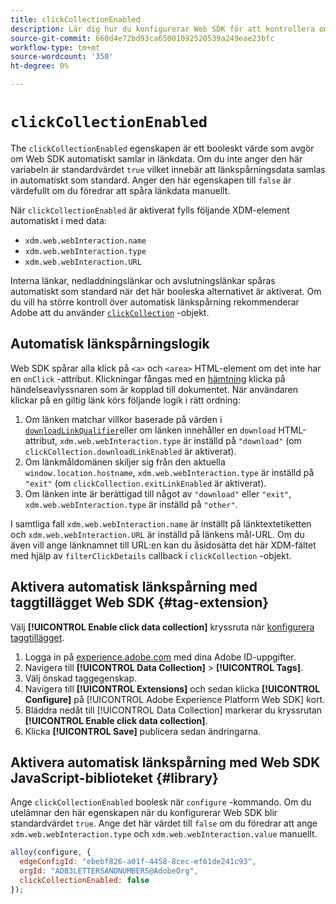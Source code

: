 ```yaml
---
title: clickCollectionEnabled
description: Lär dig hur du konfigurerar Web SDK för att kontrollera om länkklicksdata samlas in automatiskt.
source-git-commit: 660d4e72bd93ca65001092520539a249eae23bfc
workflow-type: tm+mt
source-wordcount: '350'
ht-degree: 0%

---
```



# `clickCollectionEnabled`

The `clickCollectionEnabled` egenskapen är ett booleskt värde som avgör om Web SDK automatiskt samlar in länkdata. Om du inte anger den här variabeln är standardvärdet `true` vilket innebär att länkspårningsdata samlas in automatiskt som standard. Anger den här egenskapen till `false` är värdefullt om du föredrar att spåra länkdata manuellt.

När `clickCollectionEnabled` är aktiverat fylls följande XDM-element automatiskt i med data:

* `xdm.web.webInteraction.name`
* `xdm.web.webInteraction.type`
* `xdm.web.webInteraction.URL`

Interna länkar, nedladdningslänkar och avslutningslänkar spåras automatiskt som standard när det här booleska alternativet är aktiverat. Om du vill ha större kontroll över automatisk länkspårning rekommenderar Adobe att du använder [`clickCollection`](clickcollection.md) -objekt.

## Automatisk länkspårningslogik

Web SDK spårar alla klick på `<a>` och `<area>` HTML-element om det inte har en `onClick` -attribut. Klickningar fångas med en [hämtning](https://www.w3.org/TR/uievents/#capture-phase) klicka på händelseavlyssnaren som är kopplad till dokumentet. När användaren klickar på en giltig länk körs följande logik i rätt ordning:

1. Om länken matchar villkor baserade på värden i [`downloadLinkQualifier`](downloadlinkqualifier.md)eller om länken innehåller en `download` HTML-attribut, `xdm.web.webInteraction.type` är inställd på `"download"` (om `clickCollection.downloadLinkEnabled` är aktiverat).
1. Om länkmåldomänen skiljer sig från den aktuella `window.location.hostname`, `xdm.web.webInteraction.type` är inställd på `"exit"` (om `clickCollection.exitLinkEnabled` är aktiverat).
1. Om länken inte är berättigad till något av `"download"` eller `"exit"`, `xdm.web.webInteraction.type` är inställd på `"other"`.

I samtliga fall `xdm.web.webInteraction.name` är inställt på länktextetiketten och `xdm.web.webInteraction.URL` är inställd på länkens mål-URL. Om du även vill ange länknamnet till URL:en kan du åsidosätta det här XDM-fältet med hjälp av `filterClickDetails` callback i `clickCollection` -objekt.

## Aktivera automatisk länkspårning med taggtillägget Web SDK {#tag-extension}

Välj **[!UICONTROL Enable click data collection]** kryssruta när [konfigurera taggtillägget](/help/tags/extensions/client/web-sdk/web-sdk-extension-configuration.md).

1. Logga in på [experience.adobe.com](https://experience.adobe.com) med dina Adobe ID-uppgifter.
1. Navigera till **[!UICONTROL Data Collection]** > **[!UICONTROL Tags]**.
1. Välj önskad taggegenskap.
1. Navigera till **[!UICONTROL Extensions]** och sedan klicka **[!UICONTROL Configure]** på [!UICONTROL Adobe Experience Platform Web SDK] kort.
1. Bläddra nedåt till [!UICONTROL Data Collection] markerar du kryssrutan **[!UICONTROL Enable click data collection]**.
1. Klicka **[!UICONTROL Save]** publicera sedan ändringarna.

## Aktivera automatisk länkspårning med Web SDK JavaScript-biblioteket {#library}

Ange `clickCollectionEnabled` boolesk när `configure` -kommando. Om du utelämnar den här egenskapen när du konfigurerar Web SDK blir standardvärdet `true`. Ange det här värdet till `false` om du föredrar att ange `xdm.web.webInteraction.type` och `xdm.web.webInteraction.value` manuellt.

```js
alloy(configure, {
  edgeConfigId: "ebebf826-a01f-4458-8cec-ef61de241c93",
  orgId: "ADB3LETTERSANDNUMBERS@AdobeOrg",
  clickCollectionEnabled: false
});
```
